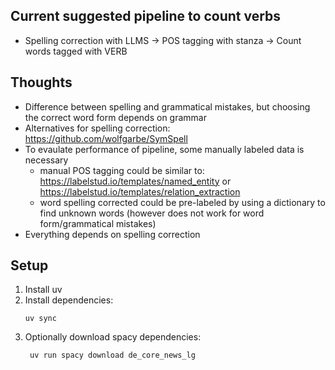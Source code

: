 

## Current suggested pipeline to count verbs

- Spelling correction with LLMS -> POS tagging with stanza -> Count words tagged with VERB

## Thoughts

- Difference between spelling and grammatical mistakes, but choosing the correct word form depends on grammar
- Alternatives for spelling correction: https://github.com/wolfgarbe/SymSpell
- To evaulate performance of pipeline, some manually labeled data is necessary
    - manual POS tagging could be similar to: https://labelstud.io/templates/named_entity or https://labelstud.io/templates/relation_extraction
    - word spelling corrected could be pre-labeled by using a dictionary to find unknown words (however does not work for word form/grammatical mistakes)
- Everything depends on spelling correction

## Setup

1. Install uv
2. Install dependencies:
    ```
    uv sync
    ```
3. Optionally download spacy dependencies:
   ```
    uv run spacy download de_core_news_lg
    ```
